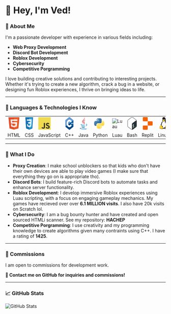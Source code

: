 # 👋 Hey, I'm Ved!

### 🌟 About Me
I'm a passionate developer with experience in various fields including:

- **Web Proxy Development**
- **Discord Bot Development**
- **Roblox Development**
- **Cybersecurity**
- **Competitive Porgramming**

I love building creative solutions and contributing to interesting projects. Whether it's trying to create a new algorithm, crack a bug in a website, or designing fun Roblox experiences, I thrive on bringing ideas to life.

---

### 🔧 Languages & Technologies I Know

<table>
  <tr>
    <td><img src="https://raw.githubusercontent.com/devicons/devicon/master/icons/html5/html5-original.svg" alt="HTML" width="40" height="40"/></td>
    <td><img src="https://raw.githubusercontent.com/devicons/devicon/master/icons/css3/css3-original.svg" alt="CSS" width="40" height="40"/></td>
    <td><img src="https://raw.githubusercontent.com/devicons/devicon/master/icons/javascript/javascript-original.svg" alt="JavaScript" width="40" height="40"/></td>
    <td><img src="https://raw.githubusercontent.com/devicons/devicon/master/icons/cplusplus/cplusplus-original.svg" alt="C++" width="40" height="40"/></td>
    <td><img src="https://raw.githubusercontent.com/devicons/devicon/master/icons/java/java-original.svg" alt="Java" width="40" height="40"/></td>
    <td><img src="https://raw.githubusercontent.com/devicons/devicon/master/icons/python/python-original.svg" alt="Python" width="40" height="40"/></td>
    <td><img src="https://avatars.githubusercontent.com/u/1063488?s=200&v=4" alt="Luau" width="40" height="40"/></td>
    <td><img src="https://raw.githubusercontent.com/devicons/devicon/master/icons/bash/bash-original.svg" alt="Bash" width="40" height="40"/></td>
    <td><img src="https://raw.githubusercontent.com/devicons/devicon/master/icons/replit/replit-original.svg" alt="Replit" width="40" height="40"/></td>
    <td><img src="https://raw.githubusercontent.com/devicons/devicon/master/icons/linux/linux-original.svg" alt="Linux" width="40" height="40"/></td>
  </tr>
  <tr>
    <td>HTML</td>
    <td>CSS</td>
    <td>JavaScript</td>
    <td>C++</td>
    <td>Java</td>
    <td>Python</td>
    <td>Luau</td>
    <td>Bash</td>
    <td>Replit</td>
    <td>Linux</td>
  </tr>
</table>

---

### 🚀 What I Do

- **Proxy Creation**: I make school unblockers so that kids who don't have their own devices are able to play video games (I make sure that everything they go on is appropriate tho).
- **Discord Bots**: I build feature-rich Discord bots to automate tasks and enhance server functionality.
- **Roblox Development**: I develop immersive Roblox experiences using Luau scripting, with a focus on engaging gameplay mechanics. My games have recieved over over **6.1 MILLION visits**. I also have 20k visits on Scratch lol.
- **Cybersecurity**: I am a bug bounty hunter and have created and open sourced HTMLi scanner. See my repository: **HACHEP**
- **Competitive Porgramming**: I use creativity and my programming knowledge to create algorithms given many contraints using C++. I have a rating of **1425**.

---

### 💼 Commissions

I am open to commissions for development work. 

**📩 Contact me on GitHub for inquiries and commissions!**

---

### 📈 GitHub Stats

![GitHub Stats](https://github-readme-stats.vercel.app/api?username=DevCalledVed&show_icons=true&theme=radical)
